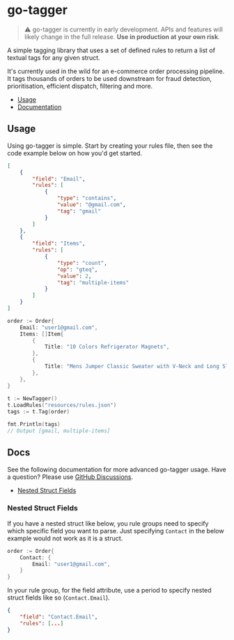 # go-tagger

> ⚠️ go-tagger is currently in early development. APIs and features will likely change in the full release.  **Use in production at your own risk**.

A simple tagging library that uses a set of defined rules to return a list of textual tags for any given struct. 

It's currently used in the wild for an e-commerce order processing pipeline. It tags thousands of orders to be used downstream for fraud detection, prioritisation, efficient dispatch, filtering and more.

- [Usage](#usage)
- [Documentation](#docs)

## Usage

Using go-tagger is simple. Start by creating your rules file, then see the code example below on how you'd get started. 

```json
[
    {
        "field": "Email",
        "rules": [
            {
                "type": "contains",
                "value": "@gmail.com",
                "tag": "gmail"
            }
        ]
    },
    {
        "field": "Items",
        "rules": [
            {
                "type": "count",
                "op": "gteq",
                "value": 2,
                "tag": "multiple-items"
            }
        ]
    }
]
```

```go
order := Order{
    Email: "user1@gmail.com",
    Items: []Item{
        {
            Title: "10 Colors Refrigerator Magnets",
        },
        {
            Title: "Mens Jumper Classic Sweater with V-Neck and Long Sleeve",
        },
    },
}
  
t := NewTagger()
t.LoadRules("resources/rules.json")
tags := t.Tag(order)

fmt.Println(tags) 
// Output [gmail, multiple-items]
```

## Docs
See the following documentation for more advanced go-tagger usage. Have a question? Please use [GitHub Discussions](https://github.com/loxhill/go-tagger). 

- [Nested Struct Fields](#nested-struct-fields)


### Nested Struct Fields
If you have a nested struct like below, you rule groups need to specify which specific field you want to parse. Just specifying `Contact` in the below example would not work as it is a struct.

```go
order := Order{
    Contact: {
        Email: "user1@gmail.com",
    }
}
```

In your rule group, for the field attribute, use a period to specify nested struct fields like so (`Contact.Email`).

```json
{
    "field": "Contact.Email",
    "rules": [...]
}
```


